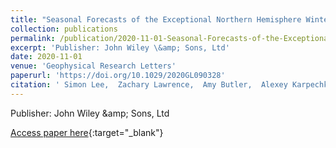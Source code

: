 ```yaml
---
title: "Seasonal Forecasts of the Exceptional Northern Hemisphere Winter of 2020"
collection: publications
permalink: /publication/2020-11-01-Seasonal-Forecasts-of-the-Exceptional-Northern-Hemisphere-Winter-of-2020
excerpt: 'Publisher: John Wiley \&amp; Sons, Ltd'
date: 2020-11-01
venue: 'Geophysical Research Letters'
paperurl: 'https://doi.org/10.1029/2020GL090328'
citation: ' Simon Lee,  Zachary Lawrence,  Amy Butler,  Alexey Karpechko, &quot;Seasonal Forecasts of the Exceptional Northern Hemisphere Winter of 2020.&quot; Geophysical Research Letters, 2020.'
---
```

Publisher: John Wiley \&amp; Sons, Ltd

[Access paper here](https://doi.org/10.1029/2020GL090328){:target="_blank"}
